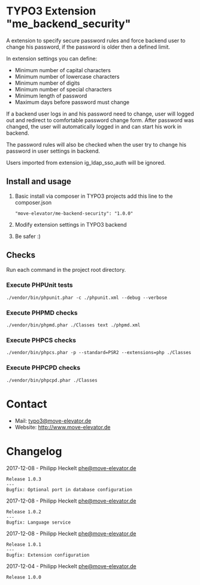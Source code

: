 # TYPO3 Extension "me_backend_security"

A extension to specify secure password rules and force backend user to change his password, if the password is older then a defined limit.

In extension settings you can define:
* Minimum number of capital characters
* Minimum number of lowercase characters
* Minimum number of digits
* Minimum number of special characters
* Minimum length of password
* Maximum days before password must change

If a backend user logs in and his password need to change, user will logged out and redirect to comfortable password change form.
After password was changed, the user will automatically logged in and can start his work in backend.

The password rules will also be checked when the user try to change his password in user settings in backend.

Users imported from extension ig_ldap_sso_auth will be ignored.

## Install and usage

1. Basic install via composer in TYPO3 projects add this line to the composer.json

    ```
    "move-elevator/me-backend-security": "1.0.0"
    ```
2. Modify extension settings in TYPO3 backend
3. Be safer :)

## Checks
Run each command in the project root directory.

### Execute PHPUnit tests

```
./vendor/bin/phpunit.phar -c ./phpunit.xml --debug --verbose
```

### Execute PHPMD checks

```
./vendor/bin/phpmd.phar ./Classes text ./phpmd.xml
```

### Execute PHPCS checks

```
./vendor/bin/phpcs.phar -p --standard=PSR2 --extensions=php ./Classes
```

### Execute PHPCPD checks

```
./vendor/bin/phpcpd.phar ./Classes
```

# Contact

* Mail: typo3@move-elevator.de
* Website: http://www.move-elevator.de

# Changelog
2017-12-08 - Philipp Heckelt <phe@move-elevator.de>
```
Release 1.0.3
---
Bugfix: Optional port in database configuration
```

2017-12-08 - Philipp Heckelt <phe@move-elevator.de>
```
Release 1.0.2
---
Bugfix: Language service
```

2017-12-08 - Philipp Heckelt <phe@move-elevator.de>
```
Release 1.0.1
---
Bugfix: Extension configuration
```

2017-12-04 - Philipp Heckelt <phe@move-elevator.de>
```
Release 1.0.0
```
